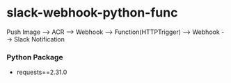 # slack-webhook-python-func

Push Image --> ACR --> Webhook --> Function(HTTPTrigger) --> Webhook --> Slack Notification

### Python Package
- requests==2.31.0